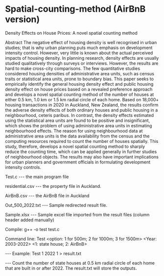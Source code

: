 # Spatial-counting-method (AirBnB version)

Density Effects on House Prices: A novel spatial counting method

Abstract
The negative effect of housing density is well recognised in urban studies; that is why urban planning puts much emphasis on development intensity control. However, very little is known about the actual perceived impacts of housing density. In planning research, density effects are usually studied qualitatively through surveys or interviews. However, the results are hard to make cross-city comparisons. The few quantitative studies considered housing densities of administrative area units, such as census traits or statistical area units, prone to boundary bias. This paper seeks to empirically identify the general housing density effect and public housing density effect on house prices based on a revealed preference approach and develops a novel spatial counting method of the number of houses at either 0.5 km, 1.0 km or 1.5 km radial circle of each home. Based on 18,000+ housing transactions in 2020 in Auckland, New Zealand, the results confirm the adverse density effects of both ordinary houses and public housing in a neighbourhood, ceteris paribus. In contrast, the density effects estimated using the statistical area units are found to be positive and insignificant, which shows the problem of using administrative area units in estimating neighbourhood effects. The reason for using neighbourhood data at administrative area units is the data availability from the census and the computing resources required to count the number of houses spatially. This study, therefore, develops a novel spatial counting method to sharply reduce the counting time, which can be applied generally in further studies of neighbourhood objects. The results may also have important implications for urban planners and government officials in formulating development intensity controls.

Test.c --- the main program file

residential.csv --- the property file in Auckland.

AirBnB.csv --- the AirBnB file in Auckland

Out_500_2022.txt --- Sample redirected result file.

Sample.xlsx --- Sample excel file imported from the result files (column header added manually)

Compile: g++ -o test test.c

Command line: Test <option: 1 for 500m; 2 for 1000m; 3 for 1500m> <Year: 2003-2022> <1: state house; 2: AirBnB>

--- Example: Test 1 2022 1 > result.txt

--- Count the number of state houses at 0.5 km radial circle of each home that are built in or after 2022. The result.txt will store the outputs.
